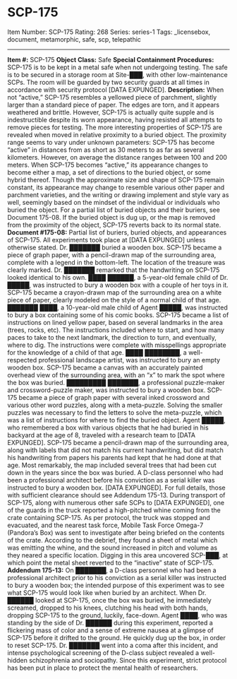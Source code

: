 # SCP-175
Item Number: SCP-175
Rating: 268
Series: series-1
Tags: _licensebox, document, metamorphic, safe, scp, telepathic

---

**Item #:** SCP-175
**Object Class:** Safe
**Special Containment Procedures:** SCP-175 is to be kept in a metal safe when not undergoing testing. The safe is to be secured in a storage room at Site-███, with other low-maintenance SCPs. The room will be guarded by two security guards at all times in accordance with security protocol [DATA EXPUNGED].
**Description:** When not “active,” SCP-175 resembles a yellowed piece of parchment, slightly larger than a standard piece of paper. The edges are torn, and it appears weathered and brittle. However, SCP-175 is actually quite supple and is indestructible despite its worn appearance, having resisted all attempts to remove pieces for testing.
The more interesting properties of SCP-175 are revealed when moved in relative proximity to a buried object. The proximity range seems to vary under unknown parameters: SCP-175 has become “active” in distances from as short as 30 meters to as far as several kilometers. However, on average the distance ranges between 100 and 200 meters.
When SCP-175 becomes “active,” its appearance changes to become either a map, a set of directions to the buried object, or some hybrid thereof. Though the approximate size and shape of SCP-175 remain constant, its appearance may change to resemble various other paper and parchment varieties, and the writing or drawing implement and style vary as well, seemingly based on the mindset of the individual or individuals who buried the object. For a partial list of buried objects and their buriers, see Document 175-08.
If the buried object is dug up, or the map is removed from the proximity of the object, SCP-175 reverts back to its normal state.
**Document #175-08:** Partial list of buriers, buried objects, and appearances of SCP-175. All experiments took place at [DATA EXPUNGED] unless otherwise stated.
Dr. ███████ buried a wooden box. SCP-175 became a piece of graph paper, with a pencil-drawn map of the surrounding area, complete with a legend in the bottom-left. The location of the treasure was clearly marked. Dr. ███████ remarked that the handwriting on SCP-175 looked identical to his own.
████ ██████, a 5-year-old female child of Dr. █████, was instructed to bury a wooden box with a couple of her toys in it. SCP-175 became a crayon-drawn map of the surrounding area on a white piece of paper, clearly modeled on the style of a normal child of that age.
███████ ████, a 10-year-old male child of Agent █████, was instructed to bury a box containing some of his comic books. SCP-175 became a list of instructions on lined yellow paper, based on several landmarks in the area (trees, rocks, etc). The instructions included where to start, and how many paces to take to the next landmark, the direction to turn, and eventually, where to dig. The instructions were complete with misspellings appropriate for the knowledge of a child of that age.
████ ████████, a well-respected professional landscape artist, was instructed to bury an empty wooden box. SCP-175 became a canvas with an accurately painted overhead view of the surrounding area, with an “x” to mark the spot where the box was buried.
█████████ ███████, a professional puzzle-maker and crossword-puzzle maker, was instructed to bury a wooden box. SCP-175 became a piece of graph paper with several inked crossword and various other word puzzles, along with a meta-puzzle. Solving the smaller puzzles was necessary to find the letters to solve the meta-puzzle, which was a list of instructions for where to find the buried object.
Agent █████, who remembered a box with various objects that he had buried in his backyard at the age of 8, traveled with a research team to [DATA EXPUNGED]. SCP-175 became a pencil-drawn map of the surrounding area, along with labels that did not match his current handwriting, but did match his handwriting from papers his parents had kept that he had done at that age. Most remarkably, the map included several trees that had been cut down in the years since the box was buried.
A D-class personnel who had been a professional architect before his conviction as a serial killer was instructed to bury a wooden box. [DATA EXPUNGED]. For full details, those with sufficient clearance should see Addendum 175-13.
During transport of SCP-175, along with numerous other safe SCPs to [DATA EXPUNGED], one of the guards in the truck reported a high-pitched whine coming from the crate containing SCP-175. As per protocol, the truck was stopped and evacuated, and the nearest task force, Mobile Task Force Omega-7 (Pandora’s Box) was sent to investigate after being briefed on the contents of the crate. According to the debrief, they found a sheet of metal which was emitting the whine, and the sound increased in pitch and volume as they neared a specific location. Digging in this area uncovered SCP-███, at which point the metal sheet reverted to the “inactive” state of SCP-175.
**Addendum 175-13:** On ███████, a D-class personnel who had been a professional architect prior to his conviction as a serial killer was instructed to bury a wooden box; the intended purpose of this experiment was to see what SCP-175 would look like when buried by an architect. When Dr. ██████ looked at SCP-175, once the box was buried, he immediately screamed, dropped to his knees, clutching his head with both hands, dropping SCP-175 to the ground, luckily, face-down. Agent ████, who was standing by the side of Dr. ██████ during this experiment, reported a flickering mass of color and a sense of extreme nausea at a glimpse of SCP-175 before it drifted to the ground. He quickly dug up the box, in order to reset SCP-175. Dr. ███████ went into a coma after this incident, and intense psychological screening of the D-class subject revealed a well-hidden schizophrenia and sociopathy. Since this experiment, strict protocol has been put in place to protect the mental health of researchers.